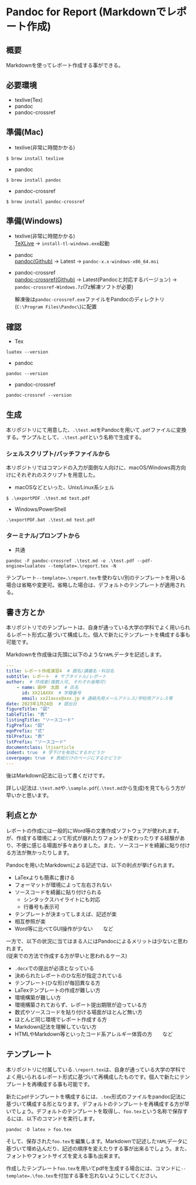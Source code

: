 # Pandoc for Report (Markdownでレポート作成)
## 概要
Markdownを使ってレポート作成する事ができる。

## 必要環境
- texlive(Tex)
- pandoc
- pandoc-crossref

## 準備(Mac)
- texlive(非常に時間かかる)
```shell
$ brew install texlive
```

- pandoc
```shell
$ brew install pandoc
```

- pandoc-crossref
```shell
$ brew install pandoc-crossref
```

## 準備(Windows)
- texlive(非常に時間かかる)<br>
[TeXLive](https://www.tug.org/texlive/acquire-netinstall.html) -> `install-tl-windows.exe`起動

- pandoc<br>
[pandoc(Github)](https://github.com/jgm/pandoc/releases/) -> Latest -> `pandoc-x.x-windows-x86_64.msi`

- pandoc-crossref<br>
[pandoc-crossref(Github)](https://github.com/lierdakil/pandoc-crossref/releases) -> Latest(Pandocと対応するバージョン) -> `pandoc-crossref-Windows.7z`(7z解凍ソフトが必要)<br>

    解凍後は`pandoc-crossref.exe`ファイルをPandocのディレクトリ(`C:\Program Files\Pandoc\`)に配置

## 確認
- Tex
```
luatex --version
```

- pandoc
```
pandoc --version
```

- pandoc-crossref
```
pandoc-crossref --version
```

## 生成
本リポジトリにて用意した、`.\test.md`をPandocを用いて`.pdf`ファイルに変換する。サンプルとして、`.\test.pdf`という名称で生成する。

### シェルスクリプト/バッチファイルから
本リポジトリではコマンドの入力が面倒な人向けに、macOS/Windows両方向けにそれぞれのスクリプトを用意した。
- macOSなどといった、Unix/Linux系シェル
```shell
$ .\exportPDF .\test.md test.pdf
```

- Windows/PowerShell
```prompt
.\exportPDF.bat .\test.md test.pdf
```

### ターミナル/プロンプトから
- 共通
```shell
pandoc -F pandoc-crossref .\test.md -o .\test.pdf --pdf-engine=lualatex --template=.\report.tex -N
```
テンプレート`--template=.\report.tex`を使わない/別のテンプレートを用いる場合は省略や変更可。省略した場合は、デフォルトのテンプレートが適用される。

## 書き方とか
本リポジトリでのテンプレートは、自身が通っている大学の学科でよく用いられるレポート形式に基づいて構成した。個人で新たにテンプレートを構成する事も可能です。


Markdownを作成後は先頭に以下のような`YAML`データを記述します。
```yaml
---
title: レポート作成演習4  # 題名/講義名・科目名
subtitle: レポート  # サブタイトル/レポート
author:  # 作成者(複数人可, それぞれ省略可)
    - name: 田中　太郎  # 氏名
      id: XX21AXXX  # 学籍番号
      email: xx21axxx@xxx.jp # 連絡先用メールアドレス/学校用アドレス等
date: 2023年1月24日  # 提出日
figureTitle: "図"
tableTitle: "表"
listingTitle: "ソースコード"
figPrefix: "図"
eqnPrefix: "式"
tblPrefix: "表"
lstPrefix: "ソースコード"
documentclass: ltjsarticle
indent: true  # 字下げを有効にするかどうか
coverpage: true  # 表紙だけのページにするかどうか
---
```
後はMarkdown記法に沿って書くだけです。

詳しい記法は`.\test.md`や`.\sample.pdf`(`.\test.md`から生成)を見てもらう方が早いかと思います。

## 利点とか
レポートの作成には一般的にWord等の文書作成ソフトウェアが使われます。が、作成する環境によって形式が崩れたりフォントが変わったりする経験があり、不便に感じる場面が多々ありました。また、ソースコードを綺麗に貼り付ける方法が無かったりします。

Pandocを用いたMarkdownによる記述では、以下の利点が挙げられます。
- LaTexよりも簡素に書ける
- フォーマットが環境によって左右されない
- ソースコードを綺麗に貼り付けられる
    - シンタックスハイライトにも対応
    - 行番号も表示可
- テンプレートが決まってしまえば、記述が楽
- 相互参照が楽
- Word等に比べてGUI操作が少ない　　など

一方で、以下の状況に当てはまる人にはPandocによるメリットは少ないと思われます。<br>
(従来での方法で作成する方が早いと思われるケース)
- `.docx`での提出が必須となっている
- 決められたレポートのひな形が指定されている
- テンプレート(ひな形)が毎回異なる方
- LaTexテンプレートの作成が難しい方
- 環境構築が難しい方
- 環境構築されておらず、レポート提出期限が迫っている方
- 数式やソースコードを貼り付ける場面がほとんど無い方
- ほとんど同じ環境でレポート作成する方
- Markdown記法を理解していない方
- HTMLやMarkdown等といったコード系アレルギー体質の方　　など


## テンプレート
本リポジトリに付属している`.\report.tex`は、自身が通っている大学の学科でよく用いられるレポート形式に基づいて再構成したものです。個人で新たにテンプレートを再構成する事も可能です。

新たに`pdf`テンプレートを構成するには、`.tex`形式のファイルをpandoc記法に基づいて構成する形となります。デフォルトのテンプレートを再構成する方が早いでしょう。デフォルトのテンプレートを取得し、`foo.tex`という名称で保存するには、以下のコマンドを実行します。
```shell
pandoc -D latex > foo.tex
```

そして、保存された`foo.tex`を編集します。Markdownで記述した`YAML`データに基づいて埋め込んだり、記述の順序を変えたりする事が出来るでしょう。また、フォントやフォントサイズを変える事も出来ます。

作成したテンプレート`foo.tex`を用いてpdfを生成する場合には、コマンドに`--template=.\foo.tex`を付加する事を忘れないようにしてください。